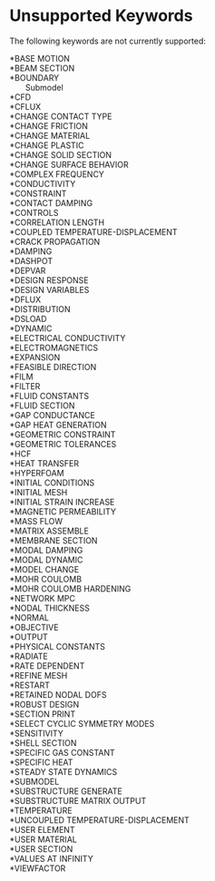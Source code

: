 # Unsupported Keywords

The following keywords are not currently supported:

*BASE MOTION<br>
*BEAM SECTION<br>
*BOUNDARY<br>
&ensp;&ensp;&ensp;&ensp;Submodel<br>
*CFD<br>
*CFLUX<br>
*CHANGE CONTACT TYPE<br>
*CHANGE FRICTION<br>
*CHANGE MATERIAL<br>
*CHANGE PLASTIC<br>
*CHANGE SOLID SECTION<br>
*CHANGE SURFACE BEHAVIOR<br>
*COMPLEX FREQUENCY<br>
*CONDUCTIVITY<br>
*CONSTRAINT<br>
*CONTACT DAMPING<br>
*CONTROLS<br>
*CORRELATION LENGTH<br>
*COUPLED TEMPERATURE-DISPLACEMENT<br>
*CRACK PROPAGATION<br>
*DAMPING<br>
*DASHPOT<br>
*DEPVAR<br>
*DESIGN RESPONSE<br>
*DESIGN VARIABLES<br>
*DFLUX<br>
*DISTRIBUTION<br>
*DSLOAD<br>
*DYNAMIC<br>
*ELECTRICAL CONDUCTIVITY<br>
*ELECTROMAGNETICS<br>
*EXPANSION<br>
*FEASIBLE DIRECTION<br>
*FILM<br>
*FILTER<br>
*FLUID CONSTANTS<br>
*FLUID SECTION<br>
*GAP CONDUCTANCE<br>
*GAP HEAT GENERATION<br>
*GEOMETRIC CONSTRAINT<br>
*GEOMETRIC TOLERANCES<br>
*HCF<br>
*HEAT TRANSFER<br>
*HYPERFOAM<br>
*INITIAL CONDITIONS<br>
*INITIAL MESH<br>
*INITIAL STRAIN INCREASE<br>
*MAGNETIC PERMEABILITY<br>
*MASS FLOW<br>
*MATRIX ASSEMBLE<br>
*MEMBRANE SECTION<br>
*MODAL DAMPING<br>
*MODAL DYNAMIC<br>
*MODEL CHANGE<br>
*MOHR COULOMB<br>
*MOHR COULOMB HARDENING<br>
*NETWORK MPC<br>
*NODAL THICKNESS<br>
*NORMAL<br>
*OBJECTIVE<br>
*OUTPUT<br>
*PHYSICAL CONSTANTS<br>
*RADIATE<br>
*RATE DEPENDENT<br>
*REFINE MESH<br>
*RESTART<br>
*RETAINED NODAL DOFS<br>
*ROBUST DESIGN<br>
*SECTION PRINT<br>
*SELECT CYCLIC SYMMETRY MODES<br>
*SENSITIVITY<br>
*SHELL SECTION<br>
*SPECIFIC GAS CONSTANT<br>
*SPECIFIC HEAT<br>
*STEADY STATE DYNAMICS<br>
*SUBMODEL<br>
*SUBSTRUCTURE GENERATE<br>
*SUBSTRUCTURE MATRIX OUTPUT<br>
*TEMPERATURE<br>
*UNCOUPLED TEMPERATURE-DISPLACEMENT<br>
*USER ELEMENT<br>
*USER MATERIAL<br>
*USER SECTION <br>
*VALUES AT INFINITY<br>
*VIEWFACTOR<br>